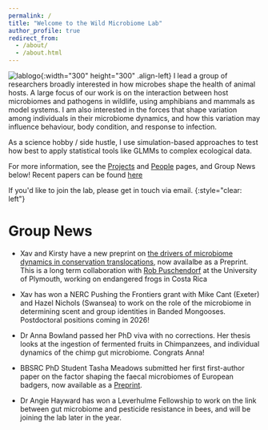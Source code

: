 ```yaml
---
permalink: /
title: "Welcome to the Wild Microbiome Lab"
author_profile: true
redirect_from: 
  - /about/
  - /about.html
---
```


![lablogo](images/xavlablogo.png){:width="300" height="300" .align-left}
I lead a group of researchers broadly interested in how microbes shape the health of animal hosts. A large focus of our work is on the interaction between host microbiomes and pathogens in wildlife, using amphibians and mammals as model systems. I am also interested in the forces that shape variation among individuals in their microbiome dynamics, and how this variation may influence behaviour, body condition, and response to infection. 

As a science hobby / side hustle, I use simulation-based approaches to test how best to apply statistical tools like GLMMs to complex ecological data. 

For more information, see the [Projects](projects.md) and [People](people.md) pages, and Group News below! Recent papers can be found [here](papers.md)

If you'd like to join the lab, please get in touch via email. 
{:style="clear: left"}


Group News 
======
- Xav and Kirsty have a new preprint on [the drivers of microbiome dynamics in conservation translocations](https://www.biorxiv.org/content/10.1101/2025.08.06.668623v1.abstract), now availalbe as a Preprint. This is a long term collaboration with [Rob Puschendorf](https://www.plymouth.ac.uk/staff/robert-puschendorf) at the University of Plymouth, working on endangered frogs in Costa Rica

- Xav has won a NERC Pushing the Frontiers grant with Mike Cant (Exeter) and Hazel Nichols (Swansea) to work on the role of the microbiome in determining scent and group identities in Banded Mongooses. Postdoctoral positions coming in 2026!

- Dr Anna Bowland passed her PhD viva with no corrections. Her thesis looks at the ingestion of fermented fruits in Chimpanzees, and individual dynamics 
of the chimp gut microbiome. Congrats Anna!

- BBSRC PhD Student Tasha Meadows submitted her first first-author paper on the factor shaping the faecal microbiomes of European badgers, now available as a [Preprint](https://ecoevorxiv.org/repository/dashboard/9441/). 

- Dr Angie Hayward has won a Leverhulme Fellowship to work on the link between gut microbiome and pesticide resistance in bees, and will be joining the lab later in the year.  


